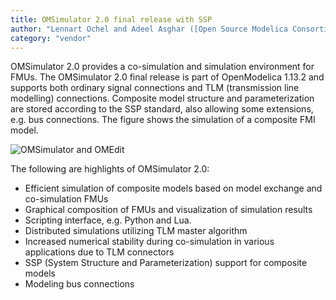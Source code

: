 ```yaml
---
title: OMSimulator 2.0 final release with SSP
author: "Lennart Ochel and Adeel Asghar ([Open Source Modelica Consortium](https://openmodelica.org/))"
category: "vendor"
---
```


OMSimulator 2.0 provides a co-simulation and simulation environment for FMUs. The OMSimulator 2.0 final release is part of OpenModelica 1.13.2 and supports both ordinary signal connections and TLM (transmission line modelling) connections. Composite model structure and parameterization are stored according to the SSP standard, also allowing some extensions, e.g. bus connections. The figure shows the simulation of a composite FMI model.

![OMSimulator and OMEdit](https://openmodelica.github.io/OpenModelica-Resources/images/2019-OpenModelica-OMSimulator.png)

The following are highlights of OMSimulator 2.0:

* Efficient simulation of composite models based on model exchange and co-simulation FMUs
* Graphical composition of FMUs and visualization of simulation results
* Scripting interface, e.g. Python and Lua.
* Distributed simulations utilizing TLM master algorithm
* Increased numerical stability during co-simulation in various applications due to TLM connectors
* SSP (System Structure and Parameterization) support for composite models
* Modeling bus connections